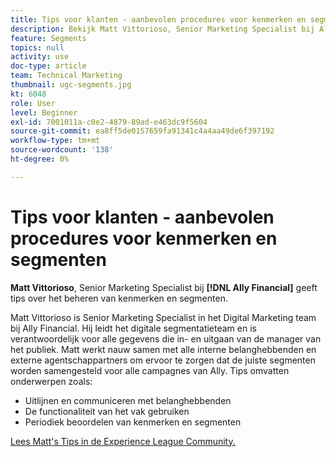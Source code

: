 ```yaml
---
title: Tips voor klanten - aanbevolen procedures voor kenmerken en segmenten
description: Bekijk Matt Vittorioso, Senior Marketing Specialist bij Ally Financial, geeft tips over het beheren van kenmerken en segmenten.
feature: Segments
topics: null
activity: use
doc-type: article
team: Technical Marketing
thumbnail: ugc-segments.jpg
kt: 6048
role: User
level: Beginner
exl-id: 7001011a-c0e2-4879-89ad-e463dc9f5604
source-git-commit: ea8ff5de0157659fa91341c4a4aa49de6f397192
workflow-type: tm+mt
source-wordcount: '138'
ht-degree: 0%

---
```


# Tips voor klanten - aanbevolen procedures voor kenmerken en segmenten

**Matt Vittorioso**, Senior Marketing Specialist bij **[!DNL Ally Financial]** geeft tips over het beheren van kenmerken en segmenten.

Matt Vittorioso is Senior Marketing Specialist in het Digital Marketing team bij Ally Financial. Hij leidt het digitale segmentatieteam en is verantwoordelijk voor alle gegevens die in- en uitgaan van de manager van het publiek. Matt werkt nauw samen met alle interne belanghebbenden en externe agentschappartners om ervoor te zorgen dat de juiste segmenten worden samengesteld voor alle campagnes van Ally. Tips omvatten onderwerpen zoals:

* Uitlijnen en communiceren met belanghebbenden
* De functionaliteit van het vak gebruiken
* Periodiek beoordelen van kenmerken en segmenten

[Lees Matt&#39;s Tips in de Experience League Community.](https://experienceleaguecommunities.adobe.com/t5/adobe-audience-manager-blogs/traits-and-segments-best-practices/ba-p/367729)
